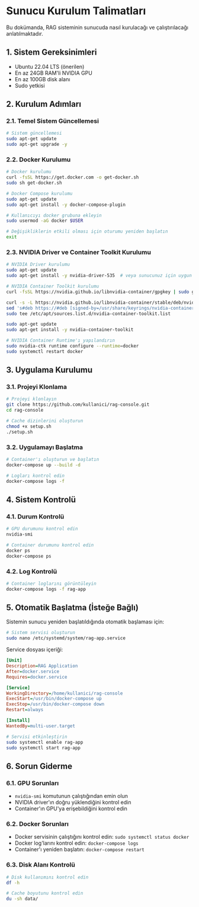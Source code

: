 # Sunucu Kurulum Talimatları

Bu dokümanda, RAG sisteminin sunucuda nasıl kurulacağı ve çalıştırılacağı anlatılmaktadır.

## 1. Sistem Gereksinimleri

- Ubuntu 22.04 LTS (önerilen)
- En az 24GB RAM'li NVIDIA GPU
- En az 100GB disk alanı
- Sudo yetkisi

## 2. Kurulum Adımları

### 2.1. Temel Sistem Güncellemesi

```bash
# Sistem güncellemesi
sudo apt-get update
sudo apt-get upgrade -y
```

### 2.2. Docker Kurulumu

```bash
# Docker kurulumu
curl -fsSL https://get.docker.com -o get-docker.sh
sudo sh get-docker.sh

# Docker Compose kurulumu
sudo apt-get update
sudo apt-get install -y docker-compose-plugin

# Kullanıcıyı docker grubuna ekleyin
sudo usermod -aG docker $USER

# Değişikliklerin etkili olması için oturumu yeniden başlatın
exit
```

### 2.3. NVIDIA Driver ve Container Toolkit Kurulumu

```bash
# NVIDIA Driver kurulumu
sudo apt-get update
sudo apt-get install -y nvidia-driver-535  # veya sunucunuz için uygun sürüm

# NVIDIA Container Toolkit kurulumu
curl -fsSL https://nvidia.github.io/libnvidia-container/gpgkey | sudo gpg --dearmor -o /usr/share/keyrings/nvidia-container-toolkit-keyring.gpg

curl -s -L https://nvidia.github.io/libnvidia-container/stable/deb/nvidia-container-toolkit.list | \
sed 's#deb https://#deb [signed-by=/usr/share/keyrings/nvidia-container-toolkit-keyring.gpg] https://#g' | \
sudo tee /etc/apt/sources.list.d/nvidia-container-toolkit.list

sudo apt-get update
sudo apt-get install -y nvidia-container-toolkit

# NVIDIA Container Runtime'ı yapılandırın
sudo nvidia-ctk runtime configure --runtime=docker
sudo systemctl restart docker
```

## 3. Uygulama Kurulumu

### 3.1. Projeyi Klonlama

```bash
# Projeyi klonlayın
git clone https://github.com/kullanici/rag-console.git
cd rag-console

# Cache dizinlerini oluşturun
chmod +x setup.sh
./setup.sh
```

### 3.2. Uygulamayı Başlatma

```bash
# Container'ı oluşturun ve başlatın
docker-compose up --build -d

# Logları kontrol edin
docker-compose logs -f
```

## 4. Sistem Kontrolü

### 4.1. Durum Kontrolü

```bash
# GPU durumunu kontrol edin
nvidia-smi

# Container durumunu kontrol edin
docker ps
docker-compose ps
```

### 4.2. Log Kontrolü

```bash
# Container loglarını görüntüleyin
docker-compose logs -f rag-app
```

## 5. Otomatik Başlatma (İsteğe Bağlı)

Sistemin sunucu yeniden başlatıldığında otomatik başlaması için:

```bash
# Sistem servisi oluşturun
sudo nano /etc/systemd/system/rag-app.service
```

Service dosyası içeriği:
```ini
[Unit]
Description=RAG Application
After=docker.service
Requires=docker.service

[Service]
WorkingDirectory=/home/kullanici/rag-console
ExecStart=/usr/bin/docker-compose up
ExecStop=/usr/bin/docker-compose down
Restart=always

[Install]
WantedBy=multi-user.target
```

```bash
# Servisi etkinleştirin
sudo systemctl enable rag-app
sudo systemctl start rag-app
```

## 6. Sorun Giderme

### 6.1. GPU Sorunları
- `nvidia-smi` komutunun çalıştığından emin olun
- NVIDIA driver'ın doğru yüklendiğini kontrol edin
- Container'ın GPU'ya erişebildiğini kontrol edin

### 6.2. Docker Sorunları
- Docker servisinin çalıştığını kontrol edin: `sudo systemctl status docker`
- Docker log'larını kontrol edin: `docker-compose logs`
- Container'ı yeniden başlatın: `docker-compose restart`

### 6.3. Disk Alanı Kontrolü
```bash
# Disk kullanımını kontrol edin
df -h

# Cache boyutunu kontrol edin
du -sh data/
``` 